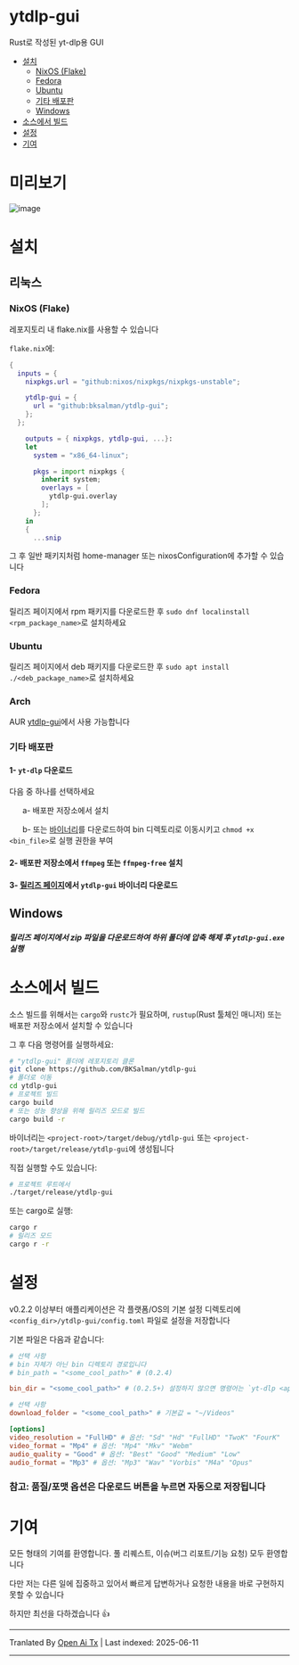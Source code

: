 # ytdlp-gui
Rust로 작성된 yt-dlp용 GUI

- [설치](https://github.com/BKSalman/ytdlp-gui#installation)
  - [NixOS (Flake)](https://github.com/BKSalman/ytdlp-gui#nixos-flake)
  - [Fedora](https://github.com/BKSalman/ytdlp-gui#fedora)
  - [Ubuntu](https://github.com/BKSalman/ytdlp-gui#ubuntu)
  - [기타 배포판](https://github.com/BKSalman/ytdlp-gui#other-distributions)
  - [Windows](https://github.com/BKSalman/ytdlp-gui#windows)
- [소스에서 빌드](https://github.com/BKSalman/ytdlp-gui#build-from-source)
- [설정](https://github.com/BKSalman/ytdlp-gui#configuration)
- [기여](https://github.com/BKSalman/ytdlp-gui#contribution)

# 미리보기
![image](https://raw.githubusercontent.com/BKSalman/ytdlp-gui/main/assets/edeecfe8-4d5b-4f10-b5e3-35188d9a23a5)


# 설치
## 리눅스

### NixOS (Flake)
레포지토리 내 flake.nix를 사용할 수 있습니다

`flake.nix`에:
```nix
{
  inputs = {
    nixpkgs.url = "github:nixos/nixpkgs/nixpkgs-unstable";

    ytdlp-gui = {
      url = "github:bksalman/ytdlp-gui";
    };
  };

    outputs = { nixpkgs, ytdlp-gui, ...}:
    let
      system = "x86_64-linux";

      pkgs = import nixpkgs {
        inherit system;
        overlays = [
          ytdlp-gui.overlay
        ];
      };
    in
    {
      ...snip
```

그 후 일반 패키지처럼 home-manager 또는 nixosConfiguration에 추가할 수 있습니다

### Fedora
릴리즈 페이지에서 rpm 패키지를 다운로드한 후 ``sudo dnf localinstall <rpm_package_name>``로 설치하세요

### Ubuntu
릴리즈 페이지에서 deb 패키지를 다운로드한 후 ``sudo apt install ./<deb_package_name>``로 설치하세요

### Arch

AUR [ytdlp-gui](https://aur.archlinux.org/packages/ytdlp-gui)에서 사용 가능합니다

### 기타 배포판

#### 1- ``yt-dlp`` 다운로드
다음 중 하나를 선택하세요

&nbsp; &nbsp; &nbsp; a- 배포판 저장소에서 설치

&nbsp; &nbsp; &nbsp; b- 또는 [바이너리](https://github.com/yt-dlp/yt-dlp/releases/latest/download/yt-dlp)를 다운로드하여 bin 디렉토리로 이동시키고 `chmod +x <bin_file>`로 실행 권한을 부여

#### 2- 배포판 저장소에서 ``ffmpeg`` 또는 ``ffmpeg-free`` 설치


#### 3- [릴리즈 페이지](https://github.com/BKSalman/ytdlp-gui/releases)에서 ``ytdlp-gui`` 바이너리 다운로드

## Windows
##### 릴리즈 페이지에서 zip 파일을 다운로드하여 하위 폴더에 압축 해제 후 ``ytdlp-gui.exe`` 실행

# 소스에서 빌드
소스 빌드를 위해서는 `cargo`와 `rustc`가 필요하며, `rustup`(Rust 툴체인 매니저) 또는 배포판 저장소에서 설치할 수 있습니다

그 후 다음 명령어를 실행하세요:
```bash
# "ytdlp-gui" 폴더에 레포지토리 클론
git clone https://github.com/BKSalman/ytdlp-gui
# 폴더로 이동
cd ytdlp-gui
# 프로젝트 빌드
cargo build
# 또는 성능 향상을 위해 릴리즈 모드로 빌드
cargo build -r
```
바이너리는 `<project-root>/target/debug/ytdlp-gui` 또는 `<project-root>/target/release/ytdlp-gui`에 생성됩니다

직접 실행할 수도 있습니다:
```bash
# 프로젝트 루트에서
./target/release/ytdlp-gui
```

또는 cargo로 실행:
```bash
cargo r
# 릴리즈 모드
cargo r -r
```

# 설정

v0.2.2 이상부터 애플리케이션은 각 플랫폼/OS의 기본 설정 디렉토리에 ``<config_dir>/ytdlp-gui/config.toml`` 파일로 설정을 저장합니다

기본 파일은 다음과 같습니다:

```toml
# 선택 사항
# bin 자체가 아닌 bin 디렉토리 경로입니다
# bin_path = "<some_cool_path>" # (0.2.4)

bin_dir = "<some_cool_path>" # (0.2.5+) 설정하지 않으면 명령어는 `yt-dlp <app_args>`

# 선택 사항
download_folder = "<some_cool_path>" # 기본값 = "~/Videos"

[options]
video_resolution = "FullHD" # 옵션: "Sd" "Hd" "FullHD" "TwoK" "FourK"
video_format = "Mp4" # 옵션: "Mp4" "Mkv" "Webm"
audio_quality = "Good" # 옵션: "Best" "Good" "Medium" "Low"
audio_format = "Mp3" # 옵션: "Mp3" "Wav" "Vorbis" "M4a" "Opus"
```

### 참고: 품질/포맷 옵션은 다운로드 버튼을 누르면 자동으로 저장됩니다

# 기여
모든 형태의 기여를 환영합니다. 풀 리퀘스트, 이슈(버그 리포트/기능 요청) 모두 환영합니다

다만 저는 다른 일에 집중하고 있어서 빠르게 답변하거나 요청한 내용을 바로 구현하지 못할 수 있습니다

하지만 최선을 다하겠습니다 👍

---

Tranlated By [Open Ai Tx](https://github.com/OpenAiTx/OpenAiTx) | Last indexed: 2025-06-11

---